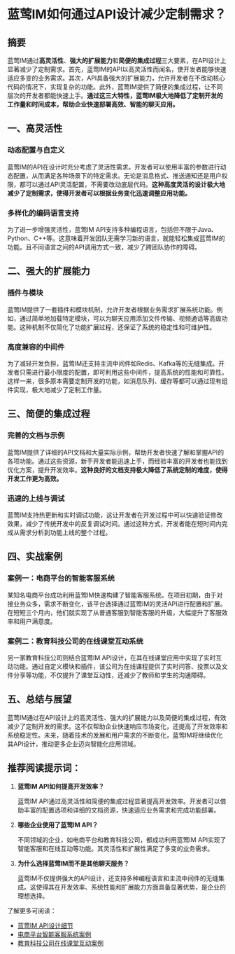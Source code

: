 # 蓝莺IM如何通过API设计减少定制需求？


## 摘要

蓝莺IM通过**高灵活性**、**强大的扩展能力**和**简便的集成过程**三大要素，在API设计上显著减少了定制需求。首先，蓝莺IM的API以高灵活性而闻名，使开发者能够快速适应多变的业务需求。其次，API具备强大的扩展能力，允许开发者在不改动核心代码的情况下，实现复杂的功能。此外，蓝莺IM提供了简便的集成过程，让不同层次的开发者都能快速上手。**通过这三大特性，蓝莺IM极大地降低了定制开发的工作量和时间成本，帮助企业快速部署高效、智能的聊天应用。**

## 一、高灵活性

### 动态配置与自定义

蓝莺IM的API在设计时充分考虑了灵活性需求。开发者可以使用丰富的参数进行动态配置，从而满足各种场景下的特定需求。无论是消息格式、推送通知还是用户权限，都可以通过API灵活配置，不需要改动底层代码。**这种高度灵活的设计极大地减少了定制需求，使得开发者可以根据业务变化迅速调整应用功能。**

### 多样化的编码语言支持

为了进一步增强灵活性，蓝莺IM API支持多种编程语言，包括但不限于Java、Python、C++等。这意味着开发团队无需学习新的语言，就能轻松集成蓝莺IM的功能。且不同语言之间的API调用方式一致，减少了跨团队协作的障碍。

## 二、强大的扩展能力

### 插件与模块

蓝莺IM提供了一套插件和模块机制，允许开发者根据业务需求扩展系统功能。例如，通过简单地加载特定模块，可以为聊天应用添加文件传输、视频通话等高级功能。这种机制不仅简化了功能扩展过程，还保证了系统的稳定性和可维护性。

### 高度兼容的中间件

为了减轻开发负担，蓝莺IM还支持主流中间件如Redis、Kafka等的无缝集成。开发者只需进行最小限度的配置，即可利用这些中间件，提高系统的性能和可靠性。这样一来，很多原本需要定制开发的功能，如消息队列、缓存等都可以通过现有组件实现，极大地减少了定制工作量。

## 三、简便的集成过程

### 完善的文档与示例

蓝莺IM提供了详细的API文档和大量实际示例，帮助开发者快速了解和掌握API的各项功能。通过这些资源，新手开发者能迅速上手，而经验丰富的开发者也能找到优化方案，提升开发效率。**这种良好的文档支持极大降低了系统定制的难度，使得开发工作更为高效。**

### 迅速的上线与调试

蓝莺IM支持热更新和实时调试功能，这让开发者在开发过程中可以快速验证修改效果，减少了传统开发中的反复调试时间。通过这种方式，开发者能在短时间内完成从需求分析到功能上线的整个过程。

## 四、实战案例

### 案例一：电商平台的智能客服系统

某知名电商平台成功利用蓝莺IM快速构建了智能客服系统。在项目初期，由于对接业务众多，需求不断变化，该平台选择通过蓝莺IM的灵活API进行配置和扩展。在短短三个月内，他们就实现了从普通客服到智能客服的升级，大幅提升了客服效率和用户满意度。

### 案例二：教育科技公司的在线课堂互动系统

另一家教育科技公司则结合蓝莺IM API设计，在其在线课堂应用中实现了实时互动功能。通过自定义模块和插件，该公司为在线课程提供了实时问答、投票以及文件分享等功能，不仅提升了课堂互动性，还减少了教师和学生的沟通障碍。

## 五、总结与展望

蓝莺IM通过在API设计上的高灵活性、强大的扩展能力以及简便的集成过程，有效减少了定制开发的需求。这不仅帮助企业快速响应市场变化，还提高了开发效率和系统稳定性。未来，随着技术的发展和用户需求的不断变化，蓝莺IM将继续优化其API设计，推动更多企业迈向智能化应用领域。

## 推荐阅读提示词：

1. **蓝莺IM API如何提高开发效率？**

   蓝莺IM API通过高灵活性和简便的集成过程显著提高开发效率。开发者可以借助丰富的配置选项和详细的文档资源，快速适应业务需求和完成功能部署。

2. **哪些企业使用了蓝莺IM API？**

   不同领域的企业，如电商平台和教育科技公司，都成功利用蓝莺IM API实现了智能客服和在线互动等功能。其灵活性和扩展性满足了多变的业务需求。

3. **为什么选择蓝莺IM而不是其他聊天服务？**

   蓝莺IM不仅提供强大的API设计，还支持多种编程语言和主流中间件的无缝集成。这使得其在开发效率、系统性能和扩展能力方面具备显著优势，是企业的理想选择。

了解更多可阅读：
- [蓝莺IM API设计细节](https://www.lanyingim.com/articles/product-and-technologies/implementing-efficient-api-design.html)
- [电商平台智能客服系统案例](https://www.lanyingim.com/case-studies/ecommerce-intelligent-customer-service.html)
- [教育科技公司在线课堂互动案例](https://www.lanyingim.com/case-studies/education-tech-online-classroom.html)